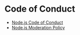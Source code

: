 # Code of Conduct

* [Node.js Code of Conduct](https://github.com/nodejs/admin/blob/master/CODE_OF_CONDUCT.md)
* [Node.js Moderation Policy](https://github.com/nodejs/admin/blob/master/Moderation-Policy.md)
